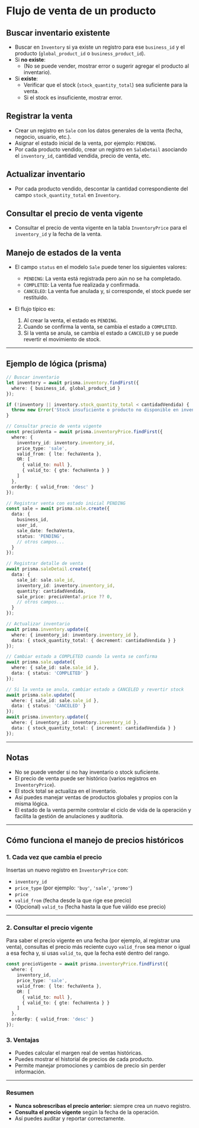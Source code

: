 # Flujo de venta de un producto

## Buscar inventario existente

- Buscar en `Inventory` si ya existe un registro para ese `business_id` y el producto (`global_product_id` o `business_product_id`).
- Si **no existe**:
  - (No se puede vender, mostrar error o sugerir agregar el producto al inventario).
- Si **existe**:
  - Verificar que el stock (`stock_quantity_total`) sea suficiente para la venta.
  - Si el stock es insuficiente, mostrar error.

## Registrar la venta

- Crear un registro en `Sale` con los datos generales de la venta (fecha, negocio, usuario, etc.).
- Asignar el estado inicial de la venta, por ejemplo: `PENDING`.
- Por cada producto vendido, crear un registro en `SaleDetail` asociando el `inventory_id`, cantidad vendida, precio de venta, etc.

## Actualizar inventario

- Por cada producto vendido, descontar la cantidad correspondiente del campo `stock_quantity_total` en `Inventory`.

## Consultar el precio de venta vigente

- Consultar el precio de venta vigente en la tabla `InventoryPrice` para el `inventory_id` y la fecha de la venta.

## Manejo de estados de la venta

- El campo `status` en el modelo `Sale` puede tener los siguientes valores:
  - `PENDING`: La venta está registrada pero aún no se ha completado.
  - `COMPLETED`: La venta fue realizada y confirmada.
  - `CANCELED`: La venta fue anulada y, si corresponde, el stock puede ser restituido.

- El flujo típico es:
  1. Al crear la venta, el estado es `PENDING`.
  2. Cuando se confirma la venta, se cambia el estado a `COMPLETED`.
  3. Si la venta se anula, se cambia el estado a `CANCELED` y se puede revertir el movimiento de stock.

---

## Ejemplo de lógica (prisma)

```typescript
// Buscar inventario
let inventory = await prisma.inventory.findFirst({
  where: { business_id, global_product_id }
});

if (!inventory || inventory.stock_quantity_total < cantidadVendida) {
  throw new Error('Stock insuficiente o producto no disponible en inventario');
}

// Consultar precio de venta vigente
const precioVenta = await prisma.inventoryPrice.findFirst({
  where: {
    inventory_id: inventory.inventory_id,
    price_type: 'sale',
    valid_from: { lte: fechaVenta },
    OR: [
      { valid_to: null },
      { valid_to: { gte: fechaVenta } }
    ]
  },
  orderBy: { valid_from: 'desc' }
});

// Registrar venta con estado inicial PENDING
const sale = await prisma.sale.create({
  data: {
    business_id,
    user_id,
    sale_date: fechaVenta,
    status: 'PENDING',
    // otros campos...
  }
});

// Registrar detalle de venta
await prisma.saleDetail.create({
  data: {
    sale_id: sale.sale_id,
    inventory_id: inventory.inventory_id,
    quantity: cantidadVendida,
    sale_price: precioVenta?.price ?? 0,
    // otros campos...
  }
});

// Actualizar inventario
await prisma.inventory.update({
  where: { inventory_id: inventory.inventory_id },
  data: { stock_quantity_total: { decrement: cantidadVendida } }
});

// Cambiar estado a COMPLETED cuando la venta se confirma
await prisma.sale.update({
  where: { sale_id: sale.sale_id },
  data: { status: 'COMPLETED' }
});

// Si la venta se anula, cambiar estado a CANCELED y revertir stock
await prisma.sale.update({
  where: { sale_id: sale.sale_id },
  data: { status: 'CANCELED' }
});
await prisma.inventory.update({
  where: { inventory_id: inventory.inventory_id },
  data: { stock_quantity_total: { increment: cantidadVendida } }
});
```

---

## Notas

- No se puede vender si no hay inventario o stock suficiente.
- El precio de venta puede ser histórico (varios registros en `InventoryPrice`).
- El stock total se actualiza en el inventario.
- Así puedes manejar ventas de productos globales y propios con la misma lógica.
- El estado de la venta permite controlar el ciclo de vida de la operación y facilita la gestión de anulaciones y auditoría.

---

## Cómo funciona el manejo de precios históricos

### 1. Cada vez que cambia el precio

Insertas un nuevo registro en `InventoryPrice` con:

- `inventory_id`
- `price_type` (por ejemplo: `'buy'`, `'sale'`, `'promo'`)
- `price`
- `valid_from` (fecha desde la que rige ese precio)
- (Opcional) `valid_to` (fecha hasta la que fue válido ese precio)

---

### 2. Consultar el precio vigente

Para saber el precio vigente en una fecha (por ejemplo, al registrar una venta), consultas el precio más reciente cuyo `valid_from` sea menor o igual a esa fecha y, si usas `valid_to`, que la fecha esté dentro del rango.

```typescript
const precioVigente = await prisma.inventoryPrice.findFirst({
  where: {
    inventory_id,
    price_type: 'sale',
    valid_from: { lte: fechaVenta },
    OR: [
      { valid_to: null },
      { valid_to: { gte: fechaVenta } }
    ]
  },
  orderBy: { valid_from: 'desc' }
});
```

### 3. Ventajas

- Puedes calcular el margen real de ventas históricas.
- Puedes mostrar el historial de precios de cada producto.
- Permite manejar promociones y cambios de precio sin perder información.

---

### Resumen

- **Nunca sobrescribas el precio anterior:** siempre crea un nuevo registro.
- **Consulta el precio vigente** según la fecha de la operación.
- Así puedes auditar y reportar correctamente.